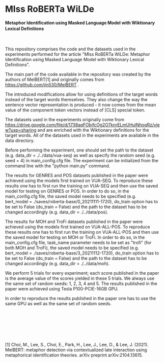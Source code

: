 # MIss RoBERTa WiLDe
**Metaphor Identification using Masked Language Model with Wiktionary Lexical Definitions**
ㅤㅤ

ㅤ
ㅤ


This repository comprises the code and the datasets used in the experiments performed for the article "MIss RoBERTa WiLDe: Metaphor Identification using Masked Language Model with Wiktionary Lexical Definitions".

The main part of the code available in the repository was created by the authors of MelBERT[1] and originally comes from https://github.com/jin530/MelBERT . 

The introduced modifications allow for using definitions of the target words instead of the target words themselves. They also change the way the sentence vector representation is produced - it now comes from the mean value of the component token vectors instead of [CLS] special token.  

The datasets used in the experiments originally come from https://drive.google.com/file/d/1738aqFObjfcOg2O7knrELmUHulNhoqRz/view?usp=sharing and are enriched with the Wiktionary definitions for the target words. All of the datasets used in the experiments are available in the data directory. 

Before performing the experiment, one should set the path to the dataset (e.g. data_dir = ./../data/vua-seq) as well as specify the random seed (e.g. seed = 4) in main_config.cfg file. The experiment can be initialized from the command line with the "python main.py" command.

The results for GENRES and POS datasets published in the paper were achieved using the models first trained on VUA-SEQ. To reproduce these results one has to first run the training on VUA-SEQ and then use the saved model for testing on GENRES or POS. In order to do so, in the main_config.cfg file, the saved model needs to be specified (e.g. bert_model = ./saves/roberta-base/0_20211111-1720), do_train option has to be set to False (do_train = False) and the path to the dataset has to be changed accordingly (e.g. data_dir = ./../data/pos).

The results for MOH and TroFi datasets published in the paper were achieved using the models first trained on VUA-ALL-POS. To reproduce these results one has to first run the training on VUA-ALL-POS and then use the saved model for testing on MOH or TroFi. In order to do so, in the main_config.cfg file, task_name parameter needs to be set as "trofi" (for both MOH and TroFi), the saved model needs to be specified (e.g. bert_model = ./saves/roberta-base/3_20211112-1720), do_train option has to be set to False (do_train = False) and the path to the dataset has to be changed accordingly (e.g. data_dir = ./../data/moh).

We perform 5 trials for every experiment; each score published in the paper is the average value of the scores yielded in these 5 trials. We always use the same set of random seeds: 1, 2, 3, 4 and 5. The results published in the paper were achieved using Tesla P100-PCIE-16GB GPU.

In order to reproduce the results published in the paper one has to use the same GPU as well as the same set of random seeds. 

ㅤㅤ

ㅤㅤ

ㅤㅤ


[1] Choi, M., Lee, S., Choi, E., Park, H., Lee, J., Lee, D., & Lee, J. (2021). MelBERT: metaphor detection via contextualized late interaction using metaphorical identification theories. arXiv preprint arXiv:2104.13615.


